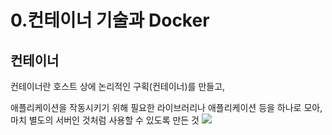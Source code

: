 # 0.컨테이너 기술과 Docker

## 컨테이너
컨테이너란 호스트 상에 논리적인 구획(컨테이너)를 만들고, 

애플리케이션을 작동시키기 위해 필요한 라이브러리나 애플리케이션 등을 하나로 모아, 마치 별도의 서버인 것처럼 사용할 수 있도록 만든 것
<img src="./img/docekr sturcture.png">
